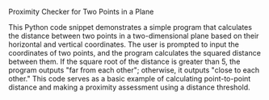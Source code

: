 Proximity Checker for Two Points in a Plane

This Python code snippet demonstrates a simple program that calculates the distance between two points in a two-dimensional plane based on their horizontal and vertical coordinates. The user is prompted to input the coordinates of two points, and the program calculates the squared distance between them. If the square root of the distance is greater than 5, the program outputs "far from each other"; otherwise, it outputs "close to each other." This code serves as a basic example of calculating point-to-point distance and making a proximity assessment using a distance threshold.